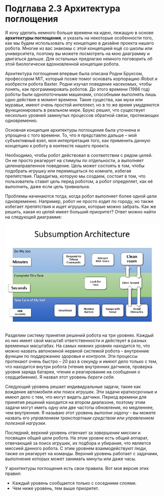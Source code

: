 # Подглава 2.3 Архитектура поглощения

Я хочу уделить немного больше времени на идею, лежащую в основе **архитектуры поглощения**, и указать на некоторые особенности того, как мы будем использовать эту концепцию в дизайне проекта нашего робота. Многие из вас знакомы с этой концепцией ещё со школы или университета, поэтому вы можете посмотреть на мою диаграмму и двигаться дальше. Для остальных предлагаю немного поговорить об этой биологически вдохновленной концепции робота.

Архитектура поглощения впервые была описана Родни Бруксом, профессором MIT, который позже помог основать корпорацию iRobot и изобрести робота Baxter. Родни изучал поведение насекомых, чтобы понять, как программировать роботов. До этого времени \(1986 год\) роботы были однопоточными машинами, способными выполнять лишь одно действие в момент времени. Такие существа, как мухи или муравьи, имеют очень простой интеллект, но в то же время умудряются функционировать в реальном мире. Брукс решил, что существует несколько уровней замкнутых процессов обратной связи, протекающих одновременно.

Основная концепция архитектуры поглощения была уточнена и упрощена с того времени. То, что я представлю дальше – мой субъективный взял, моя интерпретация того, как применить данную концепцию к роботу в контексте нашего проекта.

Необходимо, чтобы робот действовал в соответствии с рядом целей. Он не просто реагирует на стимулы по отдельности, а выполняет целенаправленное поведение. Цель может состоять в том, чтобы подобрать игрушку или перемещаться по комнате, избегая препятствия. Парадигма, которую мы создаем, состоит в том, что пользователь ставит цель перед роботом, а робот определяет, как её выполнить, даже если цель тривиальна.

Проблемы начинаются тогда, когда робот выполняет более одной цели одновременно. Например, робот не просто ездит по городу, но также избегает препятствия и ищет игрушки, которые можно забрать. Как же решить, какая из целей имеет больший приоритет? Ответ можно найти на следующей диаграмме:

![](.gitbook/assets/image%20%282%29.png)

Разделим систему принятия решений робота на три уровнях. Каждый из них имеет свой масштаб ответственности и действует в разных временных масштабах. На самых нижних уровнях находится то, что можно назвать автономной нервной системой робота – внутренние функции по поддержанию здоровья и контроля. Эти процессы протекают очень быстро – 20 раз в секунду и имеют дело только с тем, что находится внутри робота \(чтение внутренних датчиков, проверка уровня заряда батареи, чтение и реагирование на сообщения о сердцебиении\). Я назвал этот уровень _береги себя_.

Следующий уровень решает индивидуальные задачи, такие как вождение автомобиля или поиск игрушек. Эти задачи краткосрочные и имеют дело с тем, что могут видеть датчики. Период времени для принятия решений находится на втором диапазоне, поэтому этим задачи могут иметь одну или две частоты обновления, но медленнее, чем внутренние. Я называю этот уровень _выполни задачу_ - вы можете назвать его _управлением транспортным средством_ или _управлением полезной нагрузки_.

Последний, верхний уровень отвечает за _завершение миссии_ и посвящен общей цели робота. На этом уровне есть общий аппарат, отвечающий за поиск игрушек, их подбора и убирания, что является миссией данного робота. С этим уровнем взаимодействуют люди, также он реагирует на команды. Верхний уровень работает с задачами, выполнение которых может занимать минуты или даже часы.

У архитектуры поглощения есть свои правила. Вот моя версия этих правил:

* Каждый уровень сообщается только с соседними слоями.
* Чем ниже уровень, тем выше приоритет.



